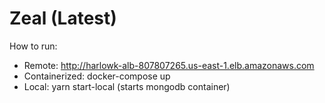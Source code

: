 
# Zeal (Latest)

How to run:

- Remote: http://harlowk-alb-807807265.us-east-1.elb.amazonaws.com
- Containerized: docker-compose up
- Local: yarn start-local (starts mongodb container)
